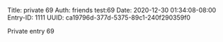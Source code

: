 Title: private 69
Auth: friends test:69
Date: 2020-12-30 01:34:08-08:00
Entry-ID: 1111
UUID: ca19796d-377d-5375-89c1-240f290359f0

Private entry 69